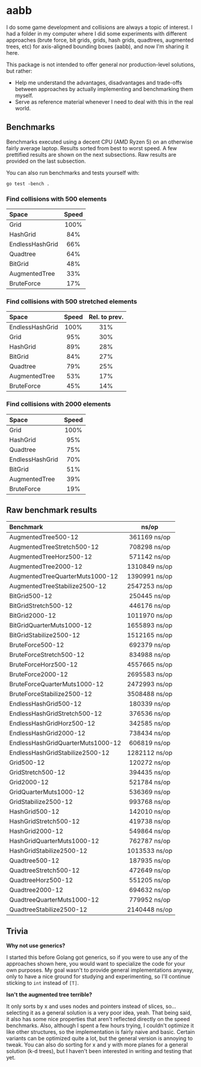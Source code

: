 # aabb

I do some game development and collisions are always a topic of interest. I had a folder in my computer where I did some experiments with different approaches (brute force, bit grids, grids, hash grids, quadtrees, augmented trees, etc) for axis-aligned bounding boxes (aabb), and now I'm sharing it here.

This package is not intended to offer general nor production-level solutions, but rather:
- Help me understand the advantages, disadvantages and trade-offs between approaches by actually implementing and benchmarking them myself.
- Serve as reference material whenever I need to deal with this in the real world.

## Benchmarks

Benchmarks executed using a decent CPU (AMD Ryzen 5) on an otherwise fairly average laptop. Results sorted from best to worst speed. A few prettified results are shown on the next subsections. Raw results are provided on the last subsection.

You can also run benchmarks and tests yourself with:
```
go test -bench .
```

### Find collisions with 500 elements

| Space           | Speed |
| :-------------- | :---: |
| Grid            | 100%  |
| HashGrid        |  84%  |
| EndlessHashGrid |  66%  |
| Quadtree        |  64%  |
| BitGrid         |  48%  |
| AugmentedTree   |  33%  |
| BruteForce      |  17%  |

### Find collisions with 500 stretched elements

| Space           | Speed | Rel. to prev.    |
| :-------------- | :---: | :--------------: |
| EndlessHashGrid | 100%  |       31%        |
| Grid            |  95%  |       30%        |
| HashGrid        |  89%  |       28%        |
| BitGrid         |  84%  |       27%        |
| Quadtree        |  79%  |       25%        |
| AugmentedTree   |  53%  |       17%        |
| BruteForce      |  45%  |       14%        |

### Find collisions with 2000 elements

| Space           | Speed |
| :-------------- | :---: |
| Grid            | 100%  |
| HashGrid        |  95%  |
| Quadtree        |  75%  |
| EndlessHashGrid |  70%  |
| BitGrid         |  51%  |
| AugmentedTree   |  39%  |
| BruteForce      |  19%  |

## Raw benchmark results

| Benchmark                           |         ns/op        |
| :---------------------------------- | :------------------: |
| AugmentedTree500-12                 |      361169 ns/op    |
| AugmentedTreeStretch500-12          |      708298 ns/op    |
| AugmentedTreeHorz500-12             |      571142 ns/op    |
| AugmentedTree2000-12                |     1310849 ns/op    |
| AugmentedTreeQuarterMuts1000-12     |     1390991 ns/op    |
| AugmentedTreeStabilize2500-12       |     2547253 ns/op    |
| BitGrid500-12                       |      250445 ns/op    |
| BitGridStretch500-12                |      446176 ns/op    |
| BitGrid2000-12                      |     1011970 ns/op    |
| BitGridQuarterMuts1000-12           |     1655893 ns/op    |
| BitGridStabilize2500-12             |     1512165 ns/op    |
| BruteForce500-12                    |      692379 ns/op    |
| BruteForceStretch500-12             |      834988 ns/op    |
| BruteForceHorz500-12                |     4557665 ns/op    |
| BruteForce2000-12                   |     2695583 ns/op    |
| BruteForceQuarterMuts1000-12        |     2472993 ns/op    |
| BruteForceStabilize2500-12          |     3508488 ns/op    |
| EndlessHashGrid500-12               |      180339 ns/op    |
| EndlessHashGridStretch500-12        |      376536 ns/op    |
| EndlessHashGridHorz500-12           |      342585 ns/op    |
| EndlessHashGrid2000-12              |      738434 ns/op    |
| EndlessHashGridQuarterMuts1000-12   |      606819 ns/op    |
| EndlessHashGridStabilize2500-12     |     1282112 ns/op    |
| Grid500-12                          |      120272 ns/op    |
| GridStretch500-12                   |      394435 ns/op    |
| Grid2000-12                         |      521784 ns/op    |
| GridQuarterMuts1000-12              |      536369 ns/op    |
| GridStabilize2500-12                |      993768 ns/op    |
| HashGrid500-12                      |      142010 ns/op    |
| HashGridStretch500-12               |      419738 ns/op    |
| HashGrid2000-12                     |      549864 ns/op    |
| HashGridQuarterMuts1000-12          |      762787 ns/op    |
| HashGridStabilize2500-12            |     1013533 ns/op    |
| Quadtree500-12                      |      187935 ns/op    |
| QuadtreeStretch500-12               |      472649 ns/op    |
| QuadtreeHorz500-12                  |      551205 ns/op    |
| Quadtree2000-12                     |      694632 ns/op    |
| QuadtreeQuarterMuts1000-12          |      779952 ns/op    |
| QuadtreeStabilize2500-12            |     2140448 ns/op    |

## Trivia

**Why not use generics?**

I started this before Golang got generics, so if you were to use any of the approaches shown here, you would want to specialize the code for your own purposes. My goal wasn't to provide general implementations anyway, only to have a nice ground for studying and experimenting, so I'll continue sticking to `int` instead of `[T]`.

**Isn't the augmented tree terrible?**

It only sorts by x and uses nodes and pointers instead of slices, so... selecting it as a general solution is a very poor idea, yeah. That being said, it also has some nice properties that aren't reflected directly on the speed benchmarks. Also, although I spent a few hours trying, I couldn't optimize it like other structures, so the implementation is fairly naive and basic. Certain variants can be optimized quite a lot, but the general version is annoying to tweak. You can also do sorting for x and y with more planes for a general solution (k-d trees), but I haven't been interested in writing and testing that yet.


